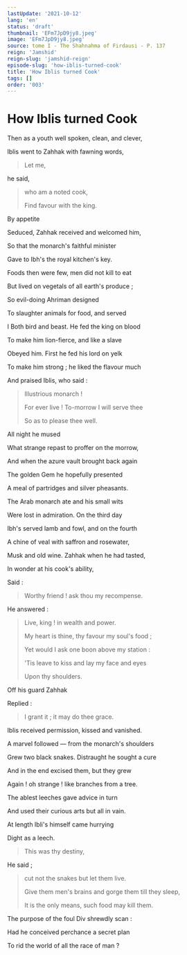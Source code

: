 ```yaml
---
lastUpdate: '2021-10-12'
lang: 'en'
status: 'draft'
thumbnail: 'EFm7JpD9jy8.jpeg'
image: 'EFm7JpD9jy8.jpeg'
source: tome I - The Shahnahma of Firdausi - P. 137
reign: 'Jamshid'
reign-slug: 'jamshid-reign'
episode-slug: 'how-iblis-turned-cook'
title: 'How Iblis turned Cook'
tags: []
order: '003'
---
```


<!-- LTeX: language=en -->

# How Iblis turned Cook

Then as a youth well spoken, clean, and clever,

Iblis went to Zahhak with fawning words,

> Let me,

he said,

> who am a noted cook,
>
> Find favour with the king.

By appetite

Seduced, Zahhak received and welcomed him,

So that the monarch's faithful minister

Gave to Ibh's the royal kitchen's key.

Foods then were few, men did not kill to eat

But lived on vegetals of all earth's produce ;

So evil-doing Ahriman designed

To slaughter animals for food, and served

I Both bird and beast. He fed the king on blood

To make him lion-fierce, and like a slave

Obeyed him. First he fed his lord on yelk

To make him strong ; he liked the flavour much

And praised Iblis, who said :

> Illustrious monarch !
>
> For ever live ! To-morrow I will serve thee
>
> So as to please thee well.

All night he mused

What strange repast to proffer on the morrow,

And when the azure vault brought back again

The golden Gem he hopefully presented

A meal of partridges and silver pheasants.

The Arab monarch ate and his small wits

Were lost in admiration. On the third day

Ibh's served lamb and fowl, and on the fourth

A chine of veal with saffron and rosewater,

Musk and old wine. Zahhak when he had tasted,

In wonder at his cook's ability,

Said :

> Worthy friend ! ask thou my recompense.

He answered :

> Live, king ! in wealth and power.
>
> My heart is thine, thy favour my soul's food ;
>
> Yet would I ask one boon above my station :
>
> 'Tis leave to kiss and lay my face and eyes
>
> Upon thy shoulders.

Off his guard Zahhak

Replied :

> I grant it ; it may do thee grace.

Iblis received permission, kissed and vanished.

A marvel followed — from the monarch's shoulders

Grew two black snakes. Distraught he sought a cure

And in the end excised them, but they grew

Again ! oh strange ! like branches from a tree.

The ablest leeches gave advice in turn

And used their curious arts but all in vain.

At length Ibli's himself came hurrying

Dight as a leech.

> This was thy destiny,

He said ;

> cut not the snakes but let them live.
>
> Give them men's brains and gorge them till they sleep,
>
> It is the only means, such food may kill them.

The purpose of the foul Div shrewdly scan :

Had he conceived perchance a secret plan

To rid the world of all the race of man ?
